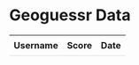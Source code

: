 <!DOCTYPE html>
<html>
<head>
    <title>Geoguessr Data</title>
    <style>
        table {
            border-collapse: collapse;
            width: 100%;
        } 
        th, td {
            padding: 8px;
            text-align: left;
            border-bottom: 1px solid #ddd;
        }
    </style>
</head>
<body>
    <h1>Geoguessr Data</h1>
    <table id="data-table">
        <thead>
            <tr>
                <th>Username</th>
                <th>Score</th>
                <th>Date</th>
            </tr>
        </thead>
        <tbody></tbody>
    </table>
    <script>
        var apiUrl = 'https://ramen-kj.duckdns.org/api/geoguessr/';
        fetch(apiUrl)
            .then(response => response.json())
            .then(data => {
                // Sort the data by username, score, and date
                data.sort((a, b) => {
                    if (a.username < b.username) return -1;
                    if (a.username > b.username) return 1;
                    if (a.score < b.score) return -1;
                    if (a.score > b.score) return 1;
                    if (a.game_datetime < b.game_datetime) return -1;
                    if (a.game_datetime > b.game_datetime) return 1;
                    return 0;
                });     
                // Display the sorted data in the table
                var tableBody = document.querySelector('#data-table tbody');
                data.forEach(entry => {
                    var row = document.createElement('tr');
                    var usernameCell = document.createElement('td');
                    usernameCell.textContent = entry.username;
                    row.appendChild(usernameCell);
                    var scoreCell = document.createElement('td');
                    scoreCell.textContent = entry.score;
                    row.appendChild(scoreCell);
                    var dateCell = document.createElement('td');
                    var date = new Date(entry.game_datetime);
                    dateCell.textContent = date.toLocaleDateString();
                    row.appendChild(dateCell);
                    tableBody.appendChild(row);
                });
            })
            .catch(error => {
                console.error('Error:', error);
                alert('An error occurred. Please try again.'); // Show an error message
            });
    </script>
</body>
</html>
